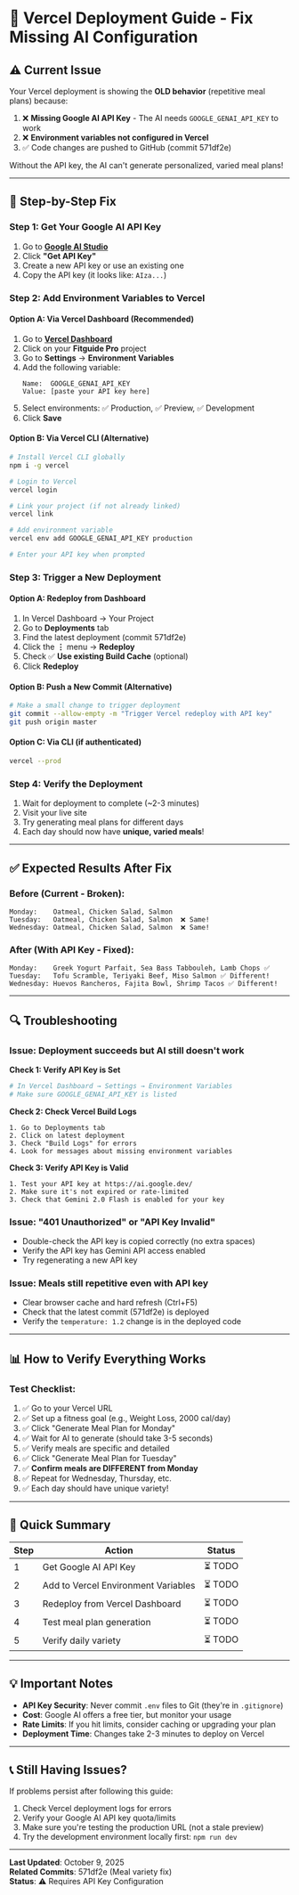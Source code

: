 # 🚀 Vercel Deployment Guide - Fix Missing AI Configuration

## ⚠️ Current Issue

Your Vercel deployment is showing the **OLD behavior** (repetitive meal plans) because:

1. ❌ **Missing Google AI API Key** - The AI needs `GOOGLE_GENAI_API_KEY` to work
2. ❌ **Environment variables not configured in Vercel**
3. ✅ Code changes are pushed to GitHub (commit 571df2e)

Without the API key, the AI can't generate personalized, varied meal plans!

---

## 🔧 Step-by-Step Fix

### Step 1: Get Your Google AI API Key

1. Go to **[Google AI Studio](https://ai.google.dev/)**
2. Click **"Get API Key"** 
3. Create a new API key or use an existing one
4. Copy the API key (it looks like: `AIza...`)

### Step 2: Add Environment Variables to Vercel

#### Option A: Via Vercel Dashboard (Recommended)

1. Go to **[Vercel Dashboard](https://vercel.com/dashboard)**
2. Click on your **Fitguide Pro** project
3. Go to **Settings** → **Environment Variables**
4. Add the following variable:
   ```
   Name:  GOOGLE_GENAI_API_KEY
   Value: [paste your API key here]
   ```
5. Select environments: ✅ Production, ✅ Preview, ✅ Development
6. Click **Save**

#### Option B: Via Vercel CLI (Alternative)

```bash
# Install Vercel CLI globally
npm i -g vercel

# Login to Vercel
vercel login

# Link your project (if not already linked)
vercel link

# Add environment variable
vercel env add GOOGLE_GENAI_API_KEY production

# Enter your API key when prompted
```

### Step 3: Trigger a New Deployment

#### Option A: Redeploy from Dashboard

1. In Vercel Dashboard → Your Project
2. Go to **Deployments** tab
3. Find the latest deployment (commit 571df2e)
4. Click the **⋮** menu → **Redeploy**
5. Check ✅ **Use existing Build Cache** (optional)
6. Click **Redeploy**

#### Option B: Push a New Commit (Alternative)

```bash
# Make a small change to trigger deployment
git commit --allow-empty -m "Trigger Vercel redeploy with API key"
git push origin master
```

#### Option C: Via CLI (if authenticated)

```bash
vercel --prod
```

### Step 4: Verify the Deployment

1. Wait for deployment to complete (~2-3 minutes)
2. Visit your live site
3. Try generating meal plans for different days
4. Each day should now have **unique, varied meals**!

---

## ✅ Expected Results After Fix

### Before (Current - Broken):
```
Monday:    Oatmeal, Chicken Salad, Salmon
Tuesday:   Oatmeal, Chicken Salad, Salmon  ❌ Same!
Wednesday: Oatmeal, Chicken Salad, Salmon  ❌ Same!
```

### After (With API Key - Fixed):
```
Monday:    Greek Yogurt Parfait, Sea Bass Tabbouleh, Lamb Chops ✅
Tuesday:   Tofu Scramble, Teriyaki Beef, Miso Salmon ✅ Different!
Wednesday: Huevos Rancheros, Fajita Bowl, Shrimp Tacos ✅ Different!
```

---

## 🔍 Troubleshooting

### Issue: Deployment succeeds but AI still doesn't work

**Check 1: Verify API Key is Set**
```bash
# In Vercel Dashboard → Settings → Environment Variables
# Make sure GOOGLE_GENAI_API_KEY is listed
```

**Check 2: Check Vercel Build Logs**
```
1. Go to Deployments tab
2. Click on latest deployment
3. Check "Build Logs" for errors
4. Look for messages about missing environment variables
```

**Check 3: Verify API Key is Valid**
```
1. Test your API key at https://ai.google.dev/
2. Make sure it's not expired or rate-limited
3. Check that Gemini 2.0 Flash is enabled for your key
```

### Issue: "401 Unauthorized" or "API Key Invalid"

- Double-check the API key is copied correctly (no extra spaces)
- Verify the API key has Gemini API access enabled
- Try regenerating a new API key

### Issue: Meals still repetitive even with API key

- Clear browser cache and hard refresh (Ctrl+F5)
- Check that the latest commit (571df2e) is deployed
- Verify the `temperature: 1.2` change is in the deployed code

---

## 📊 How to Verify Everything Works

### Test Checklist:

1. ✅ Go to your Vercel URL
2. ✅ Set up a fitness goal (e.g., Weight Loss, 2000 cal/day)
3. ✅ Click "Generate Meal Plan for Monday"
4. ✅ Wait for AI to generate (should take 3-5 seconds)
5. ✅ Verify meals are specific and detailed
6. ✅ Click "Generate Meal Plan for Tuesday"  
7. ✅ **Confirm meals are DIFFERENT from Monday**
8. ✅ Repeat for Wednesday, Thursday, etc.
9. ✅ Each day should have unique variety!

---

## 🎯 Quick Summary

| Step | Action | Status |
|------|--------|--------|
| 1 | Get Google AI API Key | ⏳ TODO |
| 2 | Add to Vercel Environment Variables | ⏳ TODO |
| 3 | Redeploy from Vercel Dashboard | ⏳ TODO |
| 4 | Test meal plan generation | ⏳ TODO |
| 5 | Verify daily variety | ⏳ TODO |

---

## 💡 Important Notes

- **API Key Security**: Never commit `.env` files to Git (they're in `.gitignore`)
- **Cost**: Google AI offers a free tier, but monitor your usage
- **Rate Limits**: If you hit limits, consider caching or upgrading your plan
- **Deployment Time**: Changes take 2-3 minutes to deploy on Vercel

---

## 📞 Still Having Issues?

If problems persist after following this guide:

1. Check Vercel deployment logs for errors
2. Verify your Google AI API key quota/limits
3. Make sure you're testing the production URL (not a stale preview)
4. Try the development environment locally first: `npm run dev`

---

**Last Updated**: October 9, 2025  
**Related Commits**: 571df2e (Meal variety fix)  
**Status**: ⚠️ Requires API Key Configuration

